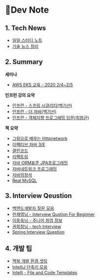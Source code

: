 # 📕Dev Note



## 1. Tech News

-   [일일 스터디 노트](./daily/dailyStudy.md) 
-    [기술 뉴스 정리](./daily/TechNews.md)



## 2. Summary

**세미나** 

-   [AWS EKS 교육 - 2020 2/4~2/5](./seminar/aws-container.md)

    

**인프런 강의 요약**

-   [인프런 - 스프링 시큐리티(백기선)](./lecture/spring-security.md)
-   [인프런 - 더 자바(백기선)](./lecture/java-bytecode.md)
-   [인프런 - 객체지향 프로그래밍 입문(최범균)](./lecture/oop-beginner-inflearn.md)



**책 요약**

-   [그림으로 배우는 Httpnetwork](./book/http-network-basic.md)
-   [이펙티브 자바 3/E](./book/effective-java.md)
-   [클린코드](./book/cleancode.md)
-   [리팩토링](./book/refactoring.md)
-   [자바 ORM표준 JPA프로그래밍](./book/jpa.md)
-   [자바네트워크 프로그래밍](./book/java-network-programming.md)
-   [자바의정석](./book/java-basic.md)
-   [Real MySQL](./book/real-mysql.md)



## 3. Interview Qeustion

-   [백엔드개발자 질문 모음](./interview/interview.md)
-   [한재엽님 - Interview Qustion For Beginner](https://github.com/JaeYeopHan/Interview_Question_for_Beginner)
-   [이동욱님 - 주니어 취업 정보](https://github.com/jojoldu/junior-recruit-scheduler)
-   [권희정님 - tech Interview](https://github.com/WeareSoft/tech-interview)
-   [Spring Interview Question](https://www.journaldev.com/2696/spring-interview-questions-and-answers)



## 4. 개발 팁

-   [맥북 개발 환경 셋팅](./other/setup.md)
-   [IntelliJ 단축키 모음](https://medium.com/@umanking/%EC%9D%B8%ED%85%94%EB%A6%ACj-%EC%82%AC%EC%9A%A9%EB%B2%95-a44543666893)
-   [Intellj - File and Code Templates](./other/file-and-codetemplate.md)

